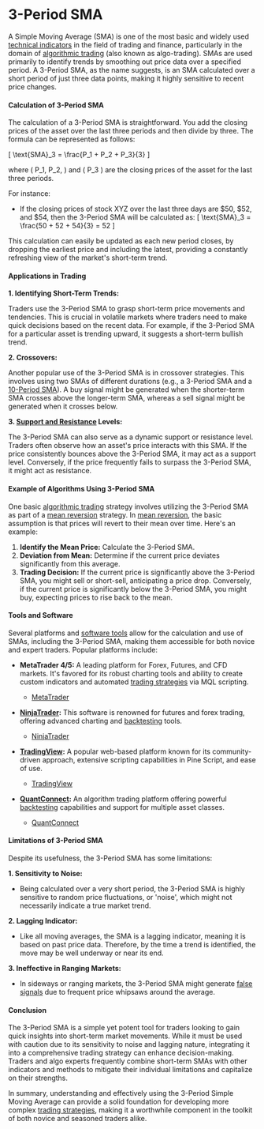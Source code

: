 # 3-Period SMA

A Simple Moving Average (SMA) is one of the most basic and widely used [technical indicators](../t/technical_indicators.md) in the field of trading and finance, particularly in the domain of [algorithmic trading](../a/algorithmic_trading.md) (also known as algo-trading). SMAs are used primarily to identify trends by smoothing out price data over a specified period. A 3-Period SMA, as the name suggests, is an SMA calculated over a short period of just three data points, making it highly sensitive to recent price changes.

#### Calculation of 3-Period SMA

The calculation of a 3-Period SMA is straightforward. You add the closing prices of the asset over the last three periods and then divide by three. The formula can be represented as follows:

\[ \text{SMA}_3 = \frac{P_1 + P_2 + P_3}{3} \]

where \( P_1, P_2, \) and \( P_3 \) are the closing prices of the asset for the last three periods.

For instance:

- If the closing prices of stock XYZ over the last three days are $50, $52, and $54, then the 3-Period SMA will be calculated as:
\[ \text{SMA}_3 = \frac{50 + 52 + 54}{3} = 52 \]

This calculation can easily be updated as each new period closes, by dropping the earliest price and including the latest, providing a constantly refreshing view of the market's short-term trend.

#### Applications in Trading

**1. Identifying Short-Term Trends:**

Traders use the 3-Period SMA to grasp short-term price movements and tendencies. This is crucial in volatile markets where traders need to make quick decisions based on the recent data. For example, if the 3-Period SMA for a particular asset is trending upward, it suggests a short-term bullish trend.

**2. Crossovers:**

Another popular use of the 3-Period SMA is in crossover strategies. This involves using two SMAs of different durations (e.g., a 3-Period SMA and a [10-Period SMA](../1/10-period_sma.md)). A buy signal might be generated when the shorter-term SMA crosses above the longer-term SMA, whereas a sell signal might be generated when it crosses below.

**3. [Support and Resistance](../s/support_and_resistance.md) Levels:**

The 3-Period SMA can also serve as a dynamic support or resistance level. Traders often observe how an asset's price interacts with this SMA. If the price consistently bounces above the 3-Period SMA, it may act as a support level. Conversely, if the price frequently fails to surpass the 3-Period SMA, it might act as resistance.

#### Example of Algorithms Using 3-Period SMA

One basic [algorithmic trading](../a/algorithmic_trading.md) strategy involves utilizing the 3-Period SMA as part of a [mean reversion](../m/mean_reversion.md) strategy. In [mean reversion](../m/mean_reversion.md), the basic assumption is that prices will revert to their mean over time. Here's an example:

1. **Identify the Mean Price:** Calculate the 3-Period SMA.
2. **Deviation from Mean:** Determine if the current price deviates significantly from this average.
3. **Trading Decision:** If the current price is significantly above the 3-Period SMA, you might sell or short-sell, anticipating a price drop. Conversely, if the current price is significantly below the 3-Period SMA, you might buy, expecting prices to rise back to the mean.

#### Tools and Software

Several platforms and [software tools](../s/software_tools_for_trading.md) allow for the calculation and use of SMAs, including the 3-Period SMA, making them accessible for both novice and expert traders. Popular platforms include:

- **MetaTrader 4/5:** A leading platform for Forex, Futures, and CFD markets. It's favored for its robust charting tools and ability to create custom indicators and automated [trading strategies](../t/trading_strategies.md) via MQL scripting.
  - [MetaTrader](https://www.metatrader4.com/)
  
- **[NinjaTrader](../n/ninjatrader.md):** This software is renowned for futures and forex trading, offering advanced charting and [backtesting](../b/backtesting.md) tools.
  - [NinjaTrader](https://ninjatrader.com/)

- **[TradingView](../t/tradingview.md):** A popular web-based platform known for its community-driven approach, extensive scripting capabilities in Pine Script, and ease of use.
  - [TradingView](https://www.tradingview.com/)

- **[QuantConnect](../q/quantconnect.md):** An algorithm trading platform offering powerful [backtesting](../b/backtesting.md) capabilities and support for multiple asset classes.
  - [QuantConnect](https://www.quantconnect.com/)

#### Limitations of 3-Period SMA

Despite its usefulness, the 3-Period SMA has some limitations:

**1. Sensitivity to Noise:**
   - Being calculated over a very short period, the 3-Period SMA is highly sensitive to random price fluctuations, or 'noise', which might not necessarily indicate a true market trend.

**2. Lagging Indicator:**
   - Like all moving averages, the SMA is a lagging indicator, meaning it is based on past price data. Therefore, by the time a trend is identified, the move may be well underway or near its end.

**3. Ineffective in Ranging Markets:**
   - In sideways or ranging markets, the 3-Period SMA might generate [false signals](../f/false_signals_in_trading.md) due to frequent price whipsaws around the average.

#### Conclusion

The 3-Period SMA is a simple yet potent tool for traders looking to gain quick insights into short-term market movements. While it must be used with caution due to its sensitivity to noise and lagging nature, integrating it into a comprehensive trading strategy can enhance decision-making. Traders and algo experts frequently combine short-term SMAs with other indicators and methods to mitigate their individual limitations and capitalize on their strengths.

In summary, understanding and effectively using the 3-Period Simple Moving Average can provide a solid foundation for developing more complex [trading strategies](../t/trading_strategies.md), making it a worthwhile component in the toolkit of both novice and seasoned traders alike.